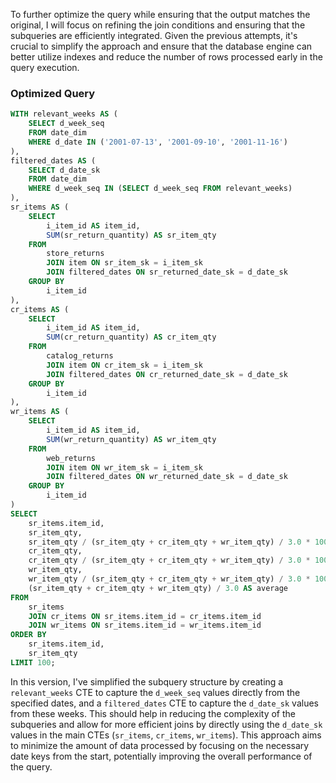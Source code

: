 To further optimize the query while ensuring that the output matches the original, I will focus on refining the join conditions and ensuring that the subqueries are efficiently integrated. Given the previous attempts, it's crucial to simplify the approach and ensure that the database engine can better utilize indexes and reduce the number of rows processed early in the query execution.

### Optimized Query

```sql
WITH relevant_weeks AS (
    SELECT d_week_seq
    FROM date_dim
    WHERE d_date IN ('2001-07-13', '2001-09-10', '2001-11-16')
),
filtered_dates AS (
    SELECT d_date_sk
    FROM date_dim
    WHERE d_week_seq IN (SELECT d_week_seq FROM relevant_weeks)
),
sr_items AS (
    SELECT 
        i_item_id AS item_id, 
        SUM(sr_return_quantity) AS sr_item_qty 
    FROM 
        store_returns
        JOIN item ON sr_item_sk = i_item_sk
        JOIN filtered_dates ON sr_returned_date_sk = d_date_sk
    GROUP BY 
        i_item_id
), 
cr_items AS (
    SELECT 
        i_item_id AS item_id, 
        SUM(cr_return_quantity) AS cr_item_qty 
    FROM 
        catalog_returns
        JOIN item ON cr_item_sk = i_item_sk
        JOIN filtered_dates ON cr_returned_date_sk = d_date_sk
    GROUP BY 
        i_item_id
), 
wr_items AS (
    SELECT 
        i_item_id AS item_id, 
        SUM(wr_return_quantity) AS wr_item_qty 
    FROM 
        web_returns
        JOIN item ON wr_item_sk = i_item_sk
        JOIN filtered_dates ON wr_returned_date_sk = d_date_sk
    GROUP BY 
        i_item_id
)
SELECT 
    sr_items.item_id,
    sr_item_qty,
    sr_item_qty / (sr_item_qty + cr_item_qty + wr_item_qty) / 3.0 * 100 AS sr_dev,
    cr_item_qty,
    cr_item_qty / (sr_item_qty + cr_item_qty + wr_item_qty) / 3.0 * 100 AS cr_dev,
    wr_item_qty,
    wr_item_qty / (sr_item_qty + cr_item_qty + wr_item_qty) / 3.0 * 100 AS wr_dev,
    (sr_item_qty + cr_item_qty + wr_item_qty) / 3.0 AS average
FROM 
    sr_items
    JOIN cr_items ON sr_items.item_id = cr_items.item_id
    JOIN wr_items ON sr_items.item_id = wr_items.item_id
ORDER BY 
    sr_items.item_id, 
    sr_item_qty 
LIMIT 100;
```

In this version, I've simplified the subquery structure by creating a `relevant_weeks` CTE to capture the `d_week_seq` values directly from the specified dates, and a `filtered_dates` CTE to capture the `d_date_sk` values from these weeks. This should help in reducing the complexity of the subqueries and allow for more efficient joins by directly using the `d_date_sk` values in the main CTEs (`sr_items`, `cr_items`, `wr_items`). This approach aims to minimize the amount of data processed by focusing on the necessary date keys from the start, potentially improving the overall performance of the query.